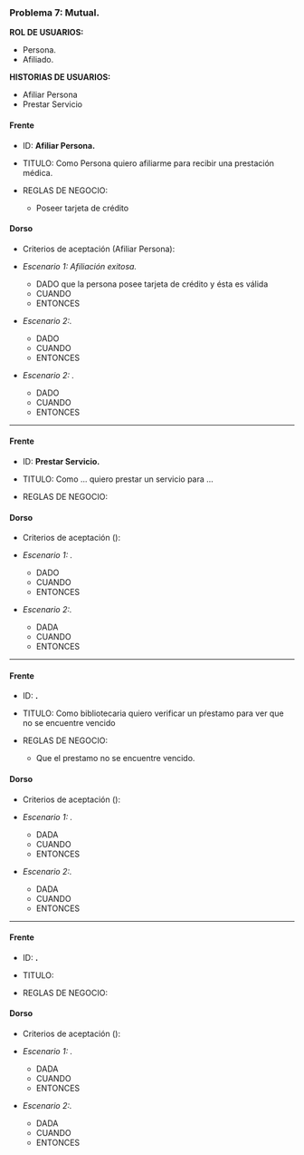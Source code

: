 ### Problema 7: Mutual.

**ROL DE USUARIOS:**

- Persona.
- Afiliado.


**HISTORIAS DE USUARIOS:**

- Afiliar Persona	
- Prestar Servicio

#### Frente
- ID: **Afiliar Persona.**

- TITULO: Como Persona quiero afiliarme para recibir una prestación médica.

- REGLAS DE NEGOCIO:
	- Poseer tarjeta de crédito


#### Dorso
- Criterios de aceptación (Afiliar Persona):
- _Escenario 1: Afiliación exitosa._
	- DADO que la persona posee tarjeta de crédito y ésta es válida
	- CUANDO 
	- ENTONCES
	
- _Escenario 2:._ 
	- DADO 
	- CUANDO
	- ENTONCES
	
- _Escenario 2: ._ 
	- DADO 
	- CUANDO
	- ENTONCES

___


#### Frente
- ID: **Prestar Servicio.**

- TITULO: Como ... quiero prestar un servicio para ...

- REGLAS DE NEGOCIO: 
	
	
#### Dorso
- Criterios de aceptación ():
- _Escenario 1: ._
	- DADO 
	- CUANDO 
	- ENTONCES
	
- _Escenario 2:._ 
	- DADA 
	- CUANDO
	- ENTONCES

___

#### Frente
- ID: **.**

- TITULO: Como bibliotecaria quiero verificar un pŕestamo para ver que no se encuentre vencido

- REGLAS DE NEGOCIO: 
	- Que el prestamo no se encuentre vencido.

	
#### Dorso
- Criterios de aceptación ():
- _Escenario 1: ._
	- DADA 
	- CUANDO
	- ENTONCES
	
- _Escenario 2:._ 
	- DADA 
	- CUANDO
	- ENTONCES

___

#### Frente
- ID: **.**

- TITULO:

- REGLAS DE NEGOCIO: 

	
#### Dorso
- Criterios de aceptación ():
- _Escenario 1: ._
	- DADA 
	- CUANDO
	- ENTONCES
	
- _Escenario 2:._ 
	- DADA 
	- CUANDO
	- ENTONCES



